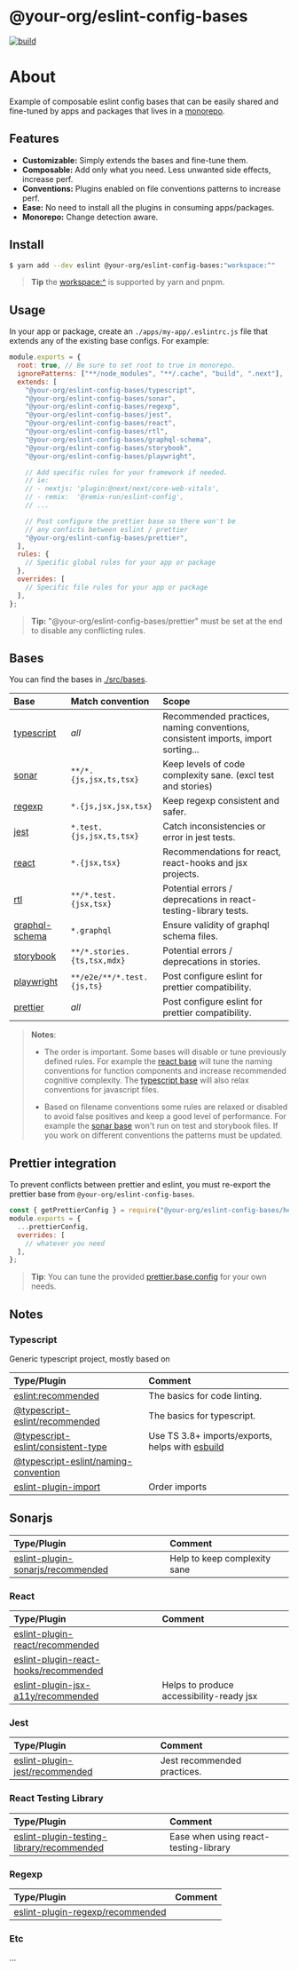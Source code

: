 # @your-org/eslint-config-bases

<p align="left">
  <a aria-label="Build" href="https://github.com/belgattitude/nextjs-monorepo-example/actions?query=workflow%3ACI">
    <img alt="build" src="https://img.shields.io/github/workflow/status/belgattitude/nextjs-monorepo-example/CI-web-app/main?label=CI&logo=github&style=flat-quare&labelColor=000000" />
  </a>
</p>

# About

Example of composable eslint config bases that can be easily shared and fine-tuned by apps and
packages that lives in a [monorepo](https://github.com/belgattitude/nextjs-monorepo-example).

## Features

- **Customizable:** Simply extends the bases and fine-tune them.
- **Composable:** Add only what you need. Less unwanted side effects, increase perf.
- **Conventions:** Plugins enabled on file conventions patterns to increase perf.
- **Ease:** No need to install all the plugins in consuming apps/packages.
- **Monorepo:** Change detection aware.

## Install

```bash
$ yarn add --dev eslint @your-org/eslint-config-bases:"workspace:^"
```

> **Tip** the [workspace:^]() is supported by yarn and pnpm.

## Usage

In your app or package, create an `./apps/my-app/.eslintrc.js` file that extends any of the
existing base configs. For example:

```javascript
module.exports = {
  root: true, // Be sure to set root to true in monorepo.
  ignorePatterns: ["**/node_modules", "**/.cache", "build", ".next"],
  extends: [
    "@your-org/eslint-config-bases/typescript",
    "@your-org/eslint-config-bases/sonar",
    "@your-org/eslint-config-bases/regexp",
    "@your-org/eslint-config-bases/jest",
    "@your-org/eslint-config-bases/react",
    "@your-org/eslint-config-bases/rtl",
    "@your-org/eslint-config-bases/graphql-schema",
    "@your-org/eslint-config-bases/storybook",
    "@your-org/eslint-config-bases/playwright",

    // Add specific rules for your framework if needed.
    // ie:
    // - nextjs: 'plugin:@next/next/core-web-vitals',
    // - remix:  '@remix-run/eslint-config',
    // ...

    // Post configure the prettier base so there won't be
    // any conficts between eslint / prettier
    "@your-org/eslint-config-bases/prettier",
  ],
  rules: {
    // Specific global rules for your app or package
  },
  overrides: [
    // Specific file rules for your app or package
  ],
};
```

> **Tip:** "@your-org/eslint-config-bases/prettier" must be set at the end to disable any
> conflicting rules.

## Bases

You can find the bases in [./src/bases](./src/bases).

| Base                                            | Match convention            | Scope                                                                            |
| :---------------------------------------------- | :-------------------------- | :------------------------------------------------------------------------------- |
| [typescript](./src/bases/typescript.js)         | _all_                       | Recommended practices, naming conventions, consistent imports, import sorting... |
| [sonar](./src/bases/sonar.js)                   | `**/*.{js,jsx,ts,tsx}`      | Keep levels of code complexity sane. (excl test and stories)                     |
| [regexp](./src/bases/regexp.js)                 | `*.{js,jsx,jsx,tsx}`        | Keep regexp consistent and safer.                                                |
| [jest](./src/bases/jest.js)                     | `*.test.{js,jsx,ts,tsx}`    | Catch inconsistencies or error in jest tests.                                    |
| [react](./src/bases/react.js)                   | `*.{jsx,tsx}`               | Recommendations for react, react-hooks and jsx projects.                         |
| [rtl](./src/bases/rtl.js)                       | `**/*.test.{jsx,tsx}`       | Potential errors / deprecations in react-testing-library tests.                  |
| [graphql-schema](./src/bases/graphql-schema.js) | `*.graphql`                 | Ensure validity of graphql schema files.                                         |
| [storybook](./src/bases/storybook.js)           | `**/*.stories.{ts,tsx,mdx}` | Potential errors / deprecations in stories.                                      |
| [playwright](./src/bases/playwright.js)         | `**/e2e/**/*.test.{js,ts}`  | Post configure eslint for prettier compatibility.                                |
| [prettier](./src/bases/prettier.js)             | _all_                       | Post configure eslint for prettier compatibility.                                |

> **Notes**:
>
> - The order is important. Some bases will disable or tune previously defined
>   rules. For example the [react base](./src/bases/react.js) will tune the naming conventions
>   for function components and increase recommended cognitive complexity. The [typescript base](./src/bases/typescript.js)
>   will also relax conventions for javascript files.
>
> - Based on filename conventions some rules are relaxed or disabled to avoid false positives and
>   keep a good level of performance. For example the [sonar base](./src/bases/sonar.js) won't run on
>   test and storybook files. If you work on different conventions the patterns must be updated.

## Prettier integration

To prevent conflicts between prettier and eslint, you must re-export the prettier base from `@your-org/eslint-config-bases`.

```javascript
const { getPrettierConfig } = require("@your-org/eslint-config-bases/helpers");
module.exports = {
  ...prettierConfig,
  overrides: [
    // whatever you need
  ],
};
```

> **Tip**: You can tune the provided [prettier.base.config](./src/prettier.base.config.js) for your own needs.

## Notes

### Typescript

Generic typescript project, mostly based on

| Type/Plugin                                                                                      | Comment                                                                      |
| :----------------------------------------------------------------------------------------------- | :--------------------------------------------------------------------------- |
| [eslint:recommended](https://eslint.org/docs/rules/)                                             | The basics for code linting.                                                 |
| [@typescript-eslint/recommended](https://typescript-eslint.io/rules/)                            | The basics for typescript.                                                   |
| [@typescript-eslint/consistent-type](https://typescript-eslint.io/rules/consistent-type-imports) | Use TS 3.8+ imports/exports, helps with [esbuild](https://esbuild.github.io) |
| [@typescript-eslint/naming-convention](https://typescript-eslint.io/rules/naming-convention)     |                                                                              |
| [eslint-plugin-import](https://github.com/import-js/eslint-plugin-import)                        | Order imports                                                                |

## Sonarjs

| Type/Plugin                                                                               | Comment                      |
| :---------------------------------------------------------------------------------------- | :--------------------------- |
| [eslint-plugin-sonarjs/recommended](https://github.com/SonarSource/eslint-plugin-sonarjs) | Help to keep complexity sane |

### React

| Type/Plugin                                                                                                             | Comment                                  |
| :---------------------------------------------------------------------------------------------------------------------- | :--------------------------------------- |
| [eslint-plugin-react/recommended](https://github.com/yannickcr/eslint-plugin-react)                                     |                                          |
| [eslint-plugin-react-hooks/recommended](https://github.com/facebook/react/tree/main/packages/eslint-plugin-react-hooks) |                                          |
| [eslint-plugin-jsx-a11y/recommended](https://github.com/jsx-eslint/eslint-plugin-jsx-a11y)                              | Helps to produce accessibility-ready jsx |

### Jest

| Type/Plugin                                                                            | Comment                     |
| :------------------------------------------------------------------------------------- | :-------------------------- |
| [eslint-plugin-jest/recommended](https://github.com/jest-community/eslint-plugin-jest) | Jest recommended practices. |

### React Testing Library

| Type/Plugin                                                                                                   | Comment                               |
| :------------------------------------------------------------------------------------------------------------ | :------------------------------------ |
| [eslint-plugin-testing-library/recommended](https://github.com/testing-library/eslint-plugin-testing-library) | Ease when using react-testing-library |

### Regexp

| Type/Plugin                                                                           | Comment |
| :------------------------------------------------------------------------------------ | :------ |
| [eslint-plugin-regexp/recommended](https://github.com/ota-meshi/eslint-plugin-regexp) |         |

### Etc

...
